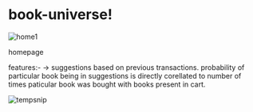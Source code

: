 # book-universe!

![home1](https://user-images.githubusercontent.com/49832962/137639511-5ba3f637-6670-4d2d-a1d8-aff99285ca9a.PNG)


homepage

features:-
-> suggestions based on previous transactions.
probability of particular book being in suggestions is directly corellated to number of times paticular book was bought with books present in cart.

![tempsnip](https://user-images.githubusercontent.com/49832962/137640329-8d58d582-6454-4e4b-afdd-246a067e9a41.png)
